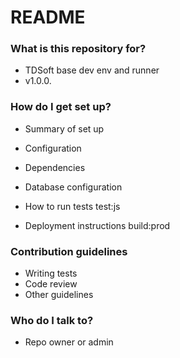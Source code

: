 # README #


### What is this repository for? ###

* TDSoft base dev env and runner
* v1.0.0.

### How do I get set up? ###

* Summary of set up
* Configuration
* Dependencies

* Database configuration
* How to run tests
test:js
* Deployment instructions
build:prod

### Contribution guidelines ###

* Writing tests
* Code review
* Other guidelines

### Who do I talk to? ###

* Repo owner or admin
